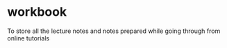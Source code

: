 # workbook
To store all the lecture notes and notes prepared while going through from online tutorials
